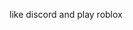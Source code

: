 like discord 
and play roblox


<!---
dolliesnight/dolliesnight is a ✨ special ✨ repository because its `README.md` (this file) appears on your GitHub profile.
You can click the Preview link to take a look at your changes.
--->
